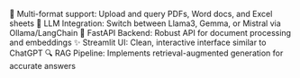 
📄 Multi-format support: Upload and query PDFs, Word docs, and Excel sheets  🤖 LLM Integration: Switch between Llama3, Gemma, or Mistral via Ollama/LangChain  🚀 FastAPI Backend: Robust API for document processing and embeddings  ✨ Streamlit UI: Clean, interactive interface similar to ChatGPT  🔍 RAG Pipeline: Implements retrieval-augmented generation for accurate answers
